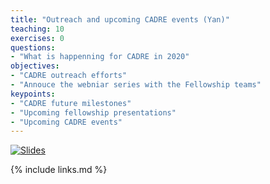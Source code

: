 ```yaml
---
title: "Outreach and upcoming CADRE events (Yan)"
teaching: 10
exercises: 0
questions:
- "What is happenning for CADRE in 2020"
objectives:
- "CADRE outreach efforts"
- "Annouce the webniar series with the Fellowship teams"
keypoints:
- "CADRE future milestones"
- "Upcoming fellowship presentations"
- "Upcoming CADRE events"
---
```


[![Slides](https://pbs.twimg.com/media/EPYOXojWAAE60pq?format=jpg&name=small)](https://docs.google.com/presentation/d/e/2PACX-1vSgUaJGhKwtuKjg87kae3Gzb4rwUFwCvpc1KlOd8QddeY3pjdM6B1ZdmLjMRFgL1GGZ6zwOolRELB2i/pub?start=false&loop=false&delayms=600000)

{% include links.md %}
